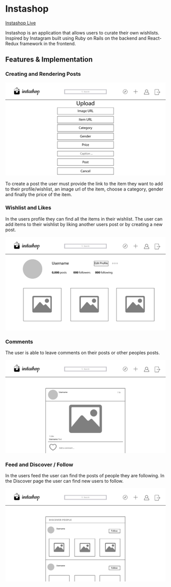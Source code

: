 # Instashop

[Instashop Live][heroku] 

[heroku]: https://dashboard.heroku.com/

Instashop is an application that allows users to curate their own wishlists. Inspired by Instagram built using Ruby on Rails on the backend and React-Redux framework in the frontend.

## Features & Implementation



### Creating and Rendering Posts



  ![image of post-form](wireframes/upload.png)

  To create a post the user must provide the link to the item they want to add to their profile/wishlist, an image url of the item, choose a category, gender and finally the price of the item.



### Wishlist and Likes

  In the users profile they can find all the items in their wishlist. The user can add items to their wishlist by liking another users post or by creating a new post.

  ![image of a users profile](wireframes/profile.png)


### Comments

The user is able to leave comments on their posts or other peoples posts.

![image of a post](wireframes/feed.png)

### Feed and Discover / Follow

In the users feed the user can find the posts of people they are following. In the Discover page the user can find new users to follow.

![image of the discover page](wireframes/discover.png)
